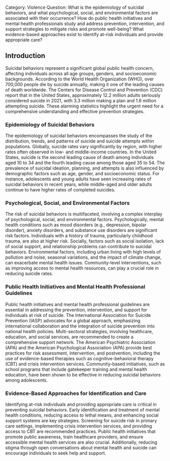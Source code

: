 Category: Violence
Question: What is the epidemiology of suicidal behaviors, and what psychological, social, and environmental factors are associated with their occurrence? How do public health initiatives and mental health professionals study and address prevention, intervention, and support strategies to mitigate risks and promote well-being? What evidence-based approaches exist to identify at-risk individuals and provide appropriate care?


## Introduction

Suicidal behaviors represent a significant global public health concern, affecting individuals across all age groups, genders, and socioeconomic backgrounds. According to the World Health Organization (WHO), over 700,000 people die by suicide annually, making it one of the leading causes of death worldwide. The Centers for Disease Control and Prevention (CDC) report that in the United States, approximately 12.2 million adults seriously considered suicide in 2021, with 3.3 million making a plan and 1.6 million attempting suicide. These alarming statistics highlight the urgent need for a comprehensive understanding and effective prevention strategies.

### Epidemiology of Suicidal Behaviors

The epidemiology of suicidal behaviors encompasses the study of the distribution, trends, and patterns of suicide and suicide attempts within populations. Globally, suicide rates vary significantly by region, with higher rates often observed in low- and middle-income countries. In the United States, suicide is the second leading cause of death among individuals aged 10 to 34 and the fourth leading cause among those aged 35 to 54. The prevalence of suicidal ideation, planning, and attempts is also influenced by demographic factors such as age, gender, and socioeconomic status. For instance, adolescents and young adults have seen increasing rates of suicidal behaviors in recent years, while middle-aged and older adults continue to have higher rates of completed suicides.

### Psychological, Social, and Environmental Factors

The risk of suicidal behaviors is multifaceted, involving a complex interplay of psychological, social, and environmental factors. Psychologically, mental health conditions such as mood disorders (e.g., depression, bipolar disorder), anxiety disorders, and substance use disorders are significant risk factors. Individuals with a history of trauma, particularly childhood trauma, are also at higher risk. Socially, factors such as social isolation, lack of social support, and relationship problems can contribute to suicidal behaviors. Environmental factors, including urban living with high levels of pollution and noise, seasonal variations, and the impact of climate change, can exacerbate mental health issues. Community-level interventions, such as improving access to mental health resources, can play a crucial role in reducing suicide rates.

### Public Health Initiatives and Mental Health Professional Guidelines

Public health initiatives and mental health professional guidelines are essential in addressing the prevention, intervention, and support for individuals at risk of suicide. The International Association for Suicide Prevention (IASP) advocates for a global approach, emphasizing international collaboration and the integration of suicide prevention into national health policies. Multi-sectoral strategies, involving healthcare, education, and social services, are recommended to create a comprehensive support network. The American Psychiatric Association (APA) and the American Psychological Association (APA) provide best practices for risk assessment, intervention, and postvention, including the use of evidence-based therapies such as cognitive-behavioral therapy (CBT) and crisis intervention services. Community-based initiatives, such as school programs that include gatekeeper training and mental health education, have been shown to be effective in reducing suicidal behaviors among adolescents.

### Evidence-Based Approaches for Identification and Care

Identifying at-risk individuals and providing appropriate care is critical in preventing suicidal behaviors. Early identification and treatment of mental health conditions, reducing access to lethal means, and enhancing social support systems are key strategies. Screening for suicide risk in primary care settings, implementing crisis intervention services, and providing access to CBT are recommended practices. Public health initiatives that promote public awareness, train healthcare providers, and ensure accessible mental health services are also crucial. Additionally, reducing stigma through open conversations about mental health and suicide can encourage individuals to seek help and support.

